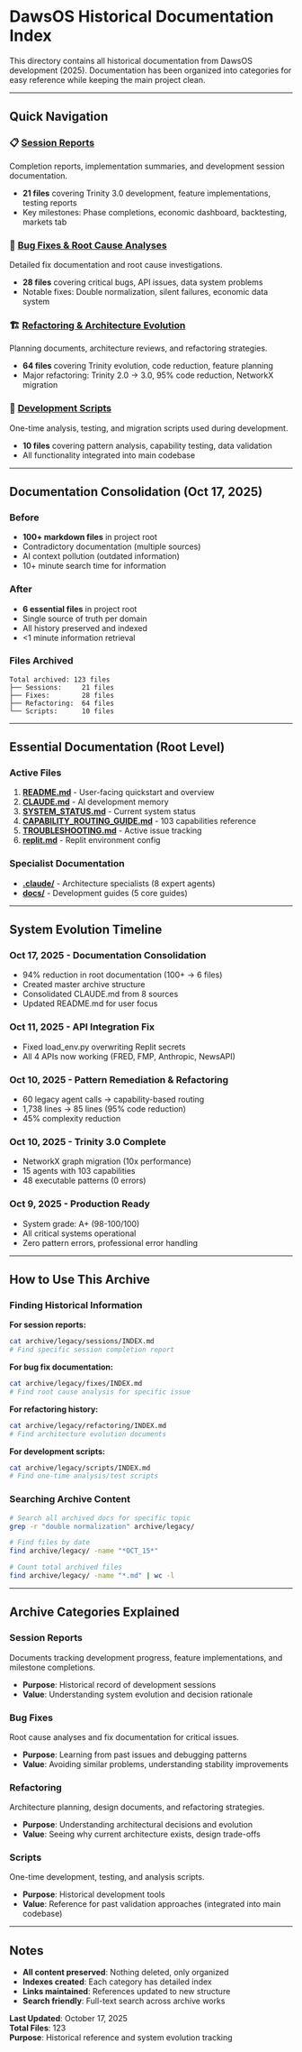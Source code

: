 # DawsOS Historical Documentation Index

This directory contains all historical documentation from DawsOS development (2025). Documentation has been organized into categories for easy reference while keeping the main project clean.

---

## Quick Navigation

### 📋 [Session Reports](sessions/INDEX.md)
Completion reports, implementation summaries, and development session documentation.
- **21 files** covering Trinity 3.0 development, feature implementations, testing reports
- Key milestones: Phase completions, economic dashboard, backtesting, markets tab

### 🔧 [Bug Fixes & Root Cause Analyses](fixes/INDEX.md)
Detailed fix documentation and root cause investigations.
- **28 files** covering critical bugs, API issues, data system problems
- Notable fixes: Double normalization, silent failures, economic data system

### 🏗️ [Refactoring & Architecture Evolution](refactoring/INDEX.md)
Planning documents, architecture reviews, and refactoring strategies.
- **64 files** covering Trinity evolution, code reduction, feature planning
- Major refactoring: Trinity 2.0 → 3.0, 95% code reduction, NetworkX migration

### 📜 [Development Scripts](scripts/INDEX.md)
One-time analysis, testing, and migration scripts used during development.
- **10 files** covering pattern analysis, capability testing, data validation
- All functionality integrated into main codebase

---

## Documentation Consolidation (Oct 17, 2025)

### Before
- **100+ markdown files** in project root
- Contradictory documentation (multiple sources)
- AI context pollution (outdated information)
- 10+ minute search time for information

### After
- **6 essential files** in project root
- Single source of truth per domain
- All history preserved and indexed
- <1 minute information retrieval

### Files Archived
```
Total archived: 123 files
├── Sessions:     21 files
├── Fixes:        28 files
├── Refactoring:  64 files
└── Scripts:      10 files
```

---

## Essential Documentation (Root Level)

### Active Files
1. **[README.md](../../README.md)** - User-facing quickstart and overview
2. **[CLAUDE.md](../../CLAUDE.md)** - AI development memory
3. **[SYSTEM_STATUS.md](../../SYSTEM_STATUS.md)** - Current system status
4. **[CAPABILITY_ROUTING_GUIDE.md](../../CAPABILITY_ROUTING_GUIDE.md)** - 103 capabilities reference
5. **[TROUBLESHOOTING.md](../../TROUBLESHOOTING.md)** - Active issue tracking
6. **[replit.md](../../replit.md)** - Replit environment config

### Specialist Documentation
- **[.claude/](../../.claude/)** - Architecture specialists (8 expert agents)
- **[docs/](../../docs/)** - Development guides (5 core guides)

---

## System Evolution Timeline

### Oct 17, 2025 - Documentation Consolidation
- 94% reduction in root documentation (100+ → 6 files)
- Created master archive structure
- Consolidated CLAUDE.md from 8 sources
- Updated README.md for user focus

### Oct 11, 2025 - API Integration Fix
- Fixed load_env.py overwriting Replit secrets
- All 4 APIs now working (FRED, FMP, Anthropic, NewsAPI)

### Oct 10, 2025 - Pattern Remediation & Refactoring
- 60 legacy agent calls → capability-based routing
- 1,738 lines → 85 lines (95% code reduction)
- 45% complexity reduction

### Oct 10, 2025 - Trinity 3.0 Complete
- NetworkX graph migration (10x performance)
- 15 agents with 103 capabilities
- 48 executable patterns (0 errors)

### Oct 9, 2025 - Production Ready
- System grade: A+ (98-100/100)
- All critical systems operational
- Zero pattern errors, professional error handling

---

## How to Use This Archive

### Finding Historical Information

**For session reports:**
```bash
cat archive/legacy/sessions/INDEX.md
# Find specific session completion report
```

**For bug fix documentation:**
```bash
cat archive/legacy/fixes/INDEX.md
# Find root cause analysis for specific issue
```

**For refactoring history:**
```bash
cat archive/legacy/refactoring/INDEX.md
# Find architecture evolution documents
```

**For development scripts:**
```bash
cat archive/legacy/scripts/INDEX.md
# Find one-time analysis/test scripts
```

### Searching Archive Content

```bash
# Search all archived docs for specific topic
grep -r "double normalization" archive/legacy/

# Find files by date
find archive/legacy/ -name "*OCT_15*"

# Count total archived files
find archive/legacy/ -name "*.md" | wc -l
```

---

## Archive Categories Explained

### Session Reports
Documents tracking development progress, feature implementations, and milestone completions.
- **Purpose**: Historical record of development sessions
- **Value**: Understanding system evolution and decision rationale

### Bug Fixes
Root cause analyses and fix documentation for critical issues.
- **Purpose**: Learning from past issues and debugging patterns
- **Value**: Avoiding similar problems, understanding stability improvements

### Refactoring
Architecture planning, design documents, and refactoring strategies.
- **Purpose**: Understanding architectural decisions and evolution
- **Value**: Seeing why current architecture exists, design trade-offs

### Scripts
One-time development, testing, and analysis scripts.
- **Purpose**: Historical development tools
- **Value**: Reference for past validation approaches (integrated into main codebase)

---

## Notes

- **All content preserved**: Nothing deleted, only organized
- **Indexes created**: Each category has detailed index
- **Links maintained**: References updated to new structure
- **Search friendly**: Full-text search across archive works

**Last Updated**: October 17, 2025  
**Total Files**: 123  
**Purpose**: Historical reference and system evolution tracking
